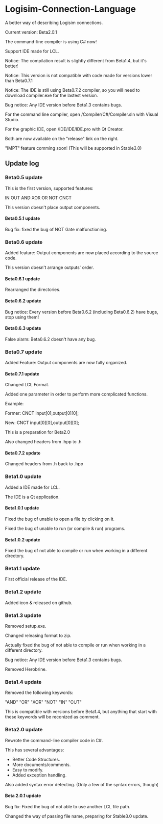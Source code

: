 # Logisim-Connection-Language

 A better way of describing Logisim connections.

 Current version: Beta2.0.1

 The command-line compiler is using C# now!

 Support IDE made for LCL.

 Notice: The compilation result is slightly different from Beta1.4, but it's better!

 Notice: This version is not compatible with code made for versions lower than Beta0.7.1

 Notice: The IDE is still using Beta0.7.2 compiler, so you will need to download compiler.exe for the lastest version.

 Bug notice: Any IDE version before Beta1.3 contains bugs.

 For the command line compiler, open /Compiler/C#/Compiler.sln with Visual Studio.

 For the graphic IDE, open /IDE/IDE/IDE.pro with Qt Creator.

 Both are now available on the "release" link on the right.

 "IMPT" feature comming soon! (This will be supported in Stable3.0)

## Update log

### Beta0.5 update

 This is the first version, supported features:

 IN OUT AND XOR OR NOT CNCT

 This version doesn't place output components.

#### Beta0.5.1 update

 Bug fix: fixed the bug of NOT Gate malfunctioning.

### Beta0.6 update

 Added feature: Output components are now placed according to the source code.

 This version doesn't arrange outputs' order.

#### Beta0.6.1 update

 Rearranged the directories.

#### Beta0.6.2 update

 Bug notice: Every version before Beta0.6.2 (including Beta0.6.2) have bugs, stop using them!

#### Beta0.6.3 update

 False alarm: Beta0.6.2 doesn't have any bug.

### Beta0.7 update

 Added Feature: Output components are now fully organized.

#### Beta0.7.1 update

 Changed LCL Format.

 Added one parameter in order to perform more complicated functions.

 Example:

 Former: CNCT input[0],output[0][0];

 New: CNCT input[0][0],output[0][0];

 This is a preparation for Beta2.0

 Also changed headers from .hpp to .h

#### Beta0.7.2 update

 Changed headers from .h back to .hpp

### Beta1.0 update

 Added a IDE made for LCL.

 The IDE is a Qt application.

#### Beta1.0.1 update

 Fixed the bug of unable to open a file by clicking on it.

 Fixed the bug of unable to run (or compile & run) programs.

#### Beta1.0.2 update

 Fixed the bug of not able to compile or run when working in a different directory.

### Beta1.1 update

 First official release of the IDE.

### Beta1.2 update

 Added icon & released on github.

### Beta1.3 update

 Removed setup.exe.

 Changed releasing format to zip.

 Actually fixed the bug of not able to compile or run when working in a different directory.

 Bug notice: Any IDE version before Beta1.3 contains bugs.

 Removed Herobrine.

### Beta1.4 update

 Removed the following keywords:

 "AND" "OR" "XOR" "NOT" "IN" "OUT"

 This is compatible with versions before Beta1.4, but anything that start with these keywords will be reconized as comment.

### Beta2.0 update

 Rewrote the command-line compiler code in C#.

 This has several advantages:

- Better Code Structures.
- More documents/comments.
- Easy to modify.
- Added exception handling.

 Also added syntax error detecting. (Only a few of the syntax errors, though)

#### Beta 2.0.1 update

 Bug fix: Fixed the bug of not able to use another LCL file path.

 Changed the way of passing file name, preparing for Stable3.0 update.
